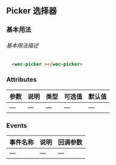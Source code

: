 ## Picker 选择器
### 基本用法
###### 基本用法描述
  ```html
    <wec-picker ></wec-picker>
  ```
### Attributes
| 参数      | 说明    | 类型      | 可选值       | 默认值   |
|---------- |-------- |---------- |-------------  |-------- |
| —  | —    | —   | — | — |
### Events
| 事件名称      | 说明    | 回调参数      |
|---------- |-------- |---------- |
| —  | —    | — |

